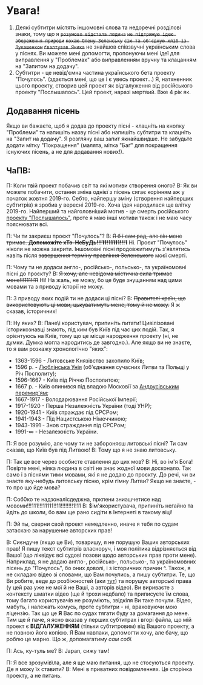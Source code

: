 # Увага!
1. Деякі субтитри містять іншомовні слова та недоречні розділові знаки, тому що я ~~`розумово відстала людина`~~  ~~`не підтримую ідею збереження природи`~~  ~~`кохаю Олену Зеленську`~~  ~~`сію та об'єдную хліб із Лукашенком`~~  ~~`ґвалтував Яника`~~  не знайшов співзвучні українським слова у піснях. Ви можете мені допомогти, пропонуючи мені ідеї для виправлення у "Проблемах" або виправленням вручну та клацанням на "Запитом на додачу".
1. Субтитри - це невід'ємна частина українського бета проекту "Почулось". (здається мені, що це і є увесь проект...)
Я, натхненник цього проекту, створив цей проект як відгалуження від російського проекту "Послышалось".
Цей проект, наразі мертвий. Вже 4 рік як.

## Додавання пісень 
Якщо ви бажаєте, щоб я додав до проекту пісні - клацніть на кнопку "Проблеми" та напишіть назву пісні або напишіть субтитри та клацніть на "Запит на додачу". Я розгляну ваш запит якнайшвидше. 
Не забудьте додати мітку "Покращення" (малята, мітка "Баґ" для покращення існуючих пісень, а не для додавання нових!).


## ЧаПВ:

П: Коли твій проект побачив світ та які мотиви створення оного?
В: Як ви можете побачити, остання зміна однієї з пісень сягає корінням аж у початок жовтня 2019-го. Себто, найпершу зміну (створення найперших субтитрів) я зробив у вересні 2019-го. Хоча ідея народилася ще влітку 2019-го.
Найперший та найголовніший мотив - це смерть російського [проекту "Послышалось"](https://www.youtube.com/user/MisheardsReloaded), проте я маю інші мотиви також і не маю часу пояснювати всі.

П: Чи ти закриєш проєкт "Почулось"?
В: ~~Я б і сам рад, але він мене тримає. **Допоможіте хТо-НеБуДь!!!11!11111!!!1**~~ Ні. Проєкт "Почулось" ніколи не можна закрити. Іншомовні пісні продовжитимуть з'являтись навіть після ~~завершення терміну правління Зеленського~~ моєї смерті.

П: Чому ти не додаси англо-, російсько-, польсько-, та україномовні пісні до проєкту?
В: ~~Я хочу, але невідома містична сила тримає мене!!!111!!11~~ Ні! На жаль, не можу, бо це буде знущанням над цими мовами та з приводу історії не можу.

П: З приводу яких подій ти не додаси ці пісні?
В: ~~Правителі країн, що використовують ці мови, цькуватимуть мене, тому й не можу.~~ Я ж сказав, історичних!

П: Ну яких?
В: Пане\і користувач, припиніть питати! Цивілізовані історикознавці знають, під ким був Київ під час цих подій. Так, я орієнтуюсь на Київ, тому що це місце народження проекту (ні, не думки. Думка могла народитись де завгодно.). Але якщо ви не знаєте, то я вам розкажу хронологічно "яких":
* 1363-1596 - Литовське Князівство захопило Київ;
* 1596 р. - [Люблінська Унія](https://uk.wikipedia.org/wiki/Люблінська_Унія) (об'єднання сучасних Литви та Польщі у Річ Посполиту);
* 1596-1667 - Київ під Річчю Посполитою;
* 1667 р. - Київ опинився під владою Московії за [Андрусівським перемир'ям](https://uk.wikipedia.org/wiki/Андрусівське_Перемир'я);
* 1667-1917 - Володарювання Російської Імперії;
* 1917-1920 - Перша Незалежність України (тоді УНР);
* 1920-1941 - Київ страждає під СРСРом;
* 1941-1943 - Під Нацистською Німеччиною;
* 1943-1991 - Знов страждання під СРСРом;
* 1991-∞ - Незалежність України.

П: Я все розумію, але чому ти не забороняєш литовські пісні? Ти сам сказав, що Київ був під Литвою!
В: Тому що я не знаю литовську.

П: Так це все через особисте ставлення до цих мов?
В: Ні, во ім'я Бога! Повірте мені, ніяка людина в світі не знає жодної мови досконало. Так само і з піснями тими мовами, які я не додаю до проєкту. До речі, чи ви знаєте яку-небудь литовську пісню, крім гімну Литви?
Якщо не знаєте, - то про що йде мова?

П: Соб0ко те надзоналісдеджна, пркпени зниашчетисе над мовоми!!!111!!!11111!!11!!!!!!!!1!11
В: $ім'якористувача, припиніть негайно та йдіть до школи, бо вам ще рано сидіти в Інтернеті в такому віці!

П: Эй ты, сверни свой проект немедленно, иначе я тебя по судам затаскаю за нарушение авторских прав!

В: Сиєндуче (якщо це Ви), товаришу, я не порушую Ваших авторських прав! Я пишу текст субтитрів власноруч, і моя політика відрізняється від Вашої (що ліквідує всі судові позови щодо авторських прав проти мене). Наприклад, я не додаю англо-, російсько-, польсько-, та україномовних пісень до "Почулось", бо оних доволі, і з історичних причин ^. Також, я не складаю відео зі словами, що Вам почулись, а пишу субтитри. Те, що Ви робите, веде до розбіжностей (аки [тут](https://www.youtube.com/watch?v=pXb8yNrDQDY&lc=UgjvyN6xzgZPHHgCoAEC)) та порушує авторські права (у цей раз уже не мої й не Ваші, а авторів відео). Ви вириваєте з контексту шматки відео (ще й трохи недбало) та приписуєте їм слова, тому багато користувачів не розуміють, звідкіля Ви таке почули. Відео, мабуть, і належать комусь, проте субтитри - ні, враховуючи мою ліцензію. Так що це **Я** Вас по судах тягати буду за домагання до мене. Тим ще й паче, я ясно вказав у перших субтитрах і вгорі файла, що мій проект є **ВІДГАЛУЖЕННЯМ** (тільки субтитровим) від Вашого проекту, а не повною його копією. Я Вам навпаки, допомогти хочу, але бачу, що роблю це марно. Що ж, допомагатиму *сам собі.*

П: Ась, ку-туль ме?
В: Japan, сижу там!

П: Я все зрозумів\ла, але я ще маю питання, що не стосуються проекту. Де я можу їх ставити?
В: Мені в приватних повідомленнях. Це сторінка проекту, а не питань.
